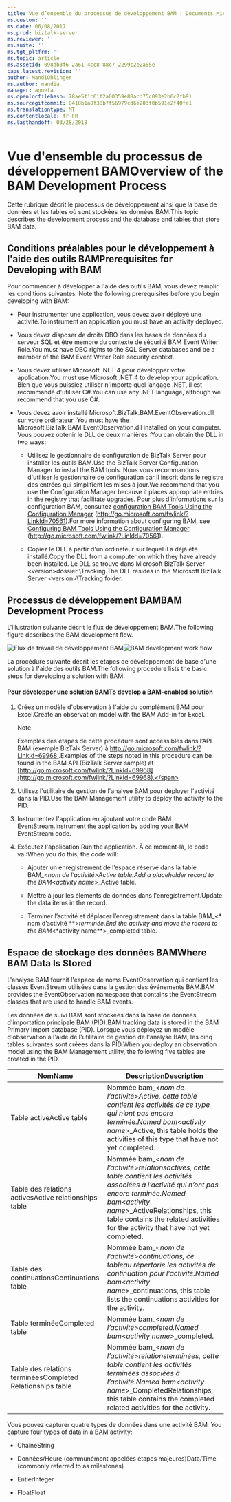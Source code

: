 ```yaml
---
title: Vue d’ensemble du processus de développement BAM | Documents Microsoft
ms.custom: ''
ms.date: 06/08/2017
ms.prod: biztalk-server
ms.reviewer: ''
ms.suite: ''
ms.tgt_pltfrm: ''
ms.topic: article
ms.assetid: 098db3f6-2a61-4cc8-88c7-2299c2e2a55e
caps.latest.revision: ''
author: MandiOhlinger
ms.author: mandia
manager: anneta
ms.openlocfilehash: 78ae5f1c61f2a00359e88acd75c093e2b6c2fb91
ms.sourcegitcommit: 8418b1a8f38b7f56979cd6e203f0b591e2f40fe1
ms.translationtype: MT
ms.contentlocale: fr-FR
ms.lasthandoff: 03/28/2018
---
```

# <a name="overview-of-the-bam-development-process"></a><span data-ttu-id="78708-102">Vue d'ensemble du processus de développement BAM</span><span class="sxs-lookup"><span data-stu-id="78708-102">Overview of the BAM Development Process</span></span>
<span data-ttu-id="78708-103">Cette rubrique décrit le processus de développement ainsi que la base de données et les tables où sont stockées les données BAM.</span><span class="sxs-lookup"><span data-stu-id="78708-103">This topic describes the development process and the database and tables that store BAM data.</span></span>  
  
## <a name="prerequisites-for-developing-with-bam"></a><span data-ttu-id="78708-104">Conditions préalables pour le développement à l'aide des outils BAM</span><span class="sxs-lookup"><span data-stu-id="78708-104">Prerequisites for Developing with BAM</span></span>  
 <span data-ttu-id="78708-105">Pour commencer à développer à l'aide des outils BAM, vous devez remplir les conditions suivantes :</span><span class="sxs-lookup"><span data-stu-id="78708-105">Note the following prerequisites before you begin developing with BAM:</span></span>  
  
-   <span data-ttu-id="78708-106">Pour instrumenter une application, vous devez avoir déployé une activité.</span><span class="sxs-lookup"><span data-stu-id="78708-106">To instrument an application you must have an activity deployed.</span></span>  
  
-   <span data-ttu-id="78708-107">Vous devez disposer de droits DBO dans les bases de données du serveur SQL et être membre du contexte de sécurité BAM Event Writer Role.</span><span class="sxs-lookup"><span data-stu-id="78708-107">You must have DBO rights to the SQL Server databases and be a member of the BAM Event Writer Role security context.</span></span>  
  
-   <span data-ttu-id="78708-108">Vous devez utiliser Microsoft .NET 4 pour développer votre application.</span><span class="sxs-lookup"><span data-stu-id="78708-108">You must use Microsoft .NET 4 to develop your application.</span></span> <span data-ttu-id="78708-109">Bien que vous puissiez utiliser n'importe quel langage .NET, il est recommandé d'utiliser C#.</span><span class="sxs-lookup"><span data-stu-id="78708-109">You can use any .NET language, although we recommend that you use C#.</span></span>  
  
-   <span data-ttu-id="78708-110">Vous devez avoir installé Microsoft.BizTalk.BAM.EventObservation.dll sur votre ordinateur :</span><span class="sxs-lookup"><span data-stu-id="78708-110">You must have the Microsoft.BizTalk.BAM.EventObservation.dll installed on your computer.</span></span> <span data-ttu-id="78708-111">Vous pouvez obtenir le DLL de deux manières :</span><span class="sxs-lookup"><span data-stu-id="78708-111">You can obtain the DLL in two ways:</span></span>  
  
    -   <span data-ttu-id="78708-112">Utilisez le gestionnaire de configuration de BizTalk Server pour installer les outils BAM.</span><span class="sxs-lookup"><span data-stu-id="78708-112">Use the BizTalk Server Configuration Manager to install the BAM tools.</span></span> <span data-ttu-id="78708-113">Nous vous recommandons d'utiliser le gestionnaire de configuration car il inscrit dans le registre des entrées qui simplifient les mises à jour.</span><span class="sxs-lookup"><span data-stu-id="78708-113">We recommend that you use the Configuration Manager because it places appropriate entries in the registry that facilitate upgrades.</span></span> <span data-ttu-id="78708-114">Pour plus d’informations sur la configuration BAM, consultez [configuration BAM Tools Using the Configuration Manager](http://go.microsoft.com/fwlink/?LinkId=70561) (http://go.microsoft.com/fwlink/?LinkId=70561).</span><span class="sxs-lookup"><span data-stu-id="78708-114">For more information about configuring BAM, see [Configuring BAM Tools Using the Configuration Manager](http://go.microsoft.com/fwlink/?LinkId=70561) (http://go.microsoft.com/fwlink/?LinkId=70561).</span></span>  
  
    -   <span data-ttu-id="78708-115">Copiez le DLL à partir d'un ordinateur sur lequel il a déjà été installé.</span><span class="sxs-lookup"><span data-stu-id="78708-115">Copy the DLL from a computer on which they have already been installed.</span></span> <span data-ttu-id="78708-116">Le DLL se trouve dans Microsoft BizTalk Server \<version\>dossier \Tracking.</span><span class="sxs-lookup"><span data-stu-id="78708-116">The DLL resides in the Microsoft BizTalk Server \<version\>\Tracking folder.</span></span>  
  
## <a name="bam-development-process"></a><span data-ttu-id="78708-117">Processus de développement BAM</span><span class="sxs-lookup"><span data-stu-id="78708-117">BAM Development Process</span></span>  
 <span data-ttu-id="78708-118">L'illustration suivante décrit le flux de développement BAM.</span><span class="sxs-lookup"><span data-stu-id="78708-118">The following figure describes the BAM development flow.</span></span>  
  
 <span data-ttu-id="78708-119">![Flux de travail de développement BAM](../core/media/dwb-bamdevelopmentflowc.gif "dwb_bamdevelopmentflowc")</span><span class="sxs-lookup"><span data-stu-id="78708-119">![BAM development work flow](../core/media/dwb-bamdevelopmentflowc.gif "dwb_bamdevelopmentflowc")</span></span>  
  
 <span data-ttu-id="78708-120">La procédure suivante décrit les étapes de développement de base d'une solution à l'aide des outils BAM.</span><span class="sxs-lookup"><span data-stu-id="78708-120">The following procedure lists the basic steps for developing a solution with BAM.</span></span>  
  
#### <a name="to-develop-a-bam-enabled-solution"></a><span data-ttu-id="78708-121">Pour développer une solution BAM</span><span class="sxs-lookup"><span data-stu-id="78708-121">To develop a BAM-enabled solution</span></span>  
  
1.  <span data-ttu-id="78708-122">Créez un modèle d'observation à l'aide du complément BAM pour Excel.</span><span class="sxs-lookup"><span data-stu-id="78708-122">Create an observation model with the BAM Add-in for Excel.</span></span>  
  
    > [!NOTE]
    >  <span data-ttu-id="78708-123">Exemples des étapes de cette procédure sont accessibles dans l’API BAM (exemple BizTalk Server) à [ http://go.microsoft.com/fwlink/?LinkId=69968 ](http://go.microsoft.com/fwlink/?LinkId=69968).</span><span class="sxs-lookup"><span data-stu-id="78708-123">Examples of the steps noted in this procedure can be found in the BAM API (BizTalk Server sample) at [http://go.microsoft.com/fwlink/?LinkId=69968](http://go.microsoft.com/fwlink/?LinkId=69968).</span></span>  
  
2.  <span data-ttu-id="78708-124">Utilisez l'utilitaire de gestion de l'analyse BAM pour déployer l'activité dans la PID.</span><span class="sxs-lookup"><span data-stu-id="78708-124">Use the BAM Management utility to deploy the activity to the PID.</span></span>  
  
3.  <span data-ttu-id="78708-125">Instrumentez l'application en ajoutant votre code BAM EventStream.</span><span class="sxs-lookup"><span data-stu-id="78708-125">Instrument the application by adding your BAM EventStream code.</span></span>  
  
4.  <span data-ttu-id="78708-126">Exécutez l'application.</span><span class="sxs-lookup"><span data-stu-id="78708-126">Run the application.</span></span> <span data-ttu-id="78708-127">À ce moment-là, le code va :</span><span class="sxs-lookup"><span data-stu-id="78708-127">When you do this, the code will:</span></span>  
  
    -   <span data-ttu-id="78708-128">Ajouter un enregistrement de l’espace réservé dans la table BAM_\<*nom de l’activité*\>_Active table.</span><span class="sxs-lookup"><span data-stu-id="78708-128">Add a placeholder record to the BAM_\<*activity name*\>_Active table.</span></span>  
  
    -   <span data-ttu-id="78708-129">Mettre à jour les éléments de données dans l'enregistrement.</span><span class="sxs-lookup"><span data-stu-id="78708-129">Update the data items in the record.</span></span>  
  
    -   <span data-ttu-id="78708-130">Terminer l’activité et déplacer l’enregistrement dans la table BAM_\<\* nom d’activité \*\*\>_terminée.</span><span class="sxs-lookup"><span data-stu-id="78708-130">End the activity and move the record to the BAM_\<\*activity name\*\*\>_completed table.</span></span>  
  
## <a name="where-bam-data-is-stored"></a><span data-ttu-id="78708-131">Espace de stockage des données BAM</span><span class="sxs-lookup"><span data-stu-id="78708-131">Where BAM Data Is Stored</span></span>  
 <span data-ttu-id="78708-132">L'analyse BAM fournit l'espace de noms EventObservation qui contient les classes EventStream utilisées dans la gestion des événements BAM.</span><span class="sxs-lookup"><span data-stu-id="78708-132">BAM provides the EventObservation namespace that contains the EventStream classes that are used to handle BAM events.</span></span>  
  
 <span data-ttu-id="78708-133">Les données de suivi BAM sont stockées dans la base de données d'importation principale BAM (PID).</span><span class="sxs-lookup"><span data-stu-id="78708-133">BAM tracking data is stored in the BAM Primary Import database (PID).</span></span> <span data-ttu-id="78708-134">Lorsque vous déployez un modèle d'observation à l'aide de l'utilitaire de gestion de l'analyse BAM, les cinq tables suivantes sont créées dans la PID.</span><span class="sxs-lookup"><span data-stu-id="78708-134">When you deploy an observation model using the BAM Management utility, the following five tables are created in the PID.</span></span>  
  
|<span data-ttu-id="78708-135">Nom</span><span class="sxs-lookup"><span data-stu-id="78708-135">Name</span></span>|<span data-ttu-id="78708-136"> Description</span><span class="sxs-lookup"><span data-stu-id="78708-136">Description</span></span>|  
|----------|-----------------|  
|<span data-ttu-id="78708-137">Table active</span><span class="sxs-lookup"><span data-stu-id="78708-137">Active table</span></span>|<span data-ttu-id="78708-138">Nommée bam_\<*nom de l’activité*\>_Active, cette table contient les activités de ce type qui n’ont pas encore terminée.</span><span class="sxs-lookup"><span data-stu-id="78708-138">Named bam_\<*activity name*\>_Active, this table holds the activities of this type that have not yet completed.</span></span>|  
|<span data-ttu-id="78708-139">Table des relations actives</span><span class="sxs-lookup"><span data-stu-id="78708-139">Active relationships table</span></span>|<span data-ttu-id="78708-140">Nommée bam_\<*nom de l’activité*\>_relationsactives, cette table contient les activités associées à l’activité qui n’ont pas encore terminée.</span><span class="sxs-lookup"><span data-stu-id="78708-140">Named bam_\<*activity name*\>_ActiveRelationships, this table contains the related activities for the activity that have not yet completed.</span></span>|  
|<span data-ttu-id="78708-141">Table des continuations</span><span class="sxs-lookup"><span data-stu-id="78708-141">Continuations table</span></span>|<span data-ttu-id="78708-142">Nommée bam_\<*nom de l’activité*\>_continuations, ce tableau répertorie les activités de continuation pour l’activité.</span><span class="sxs-lookup"><span data-stu-id="78708-142">Named bam_\<*activity name*\>_continuations, this table lists the continuations activities for the activity.</span></span>|  
|<span data-ttu-id="78708-143">Table terminée</span><span class="sxs-lookup"><span data-stu-id="78708-143">Completed table</span></span>|<span data-ttu-id="78708-144">Nommée bam_\<*nom de l’activité*\>_completed.</span><span class="sxs-lookup"><span data-stu-id="78708-144">Named bam_\<*activity name*\>_completed.</span></span>|  
|<span data-ttu-id="78708-145">Table des relations terminées</span><span class="sxs-lookup"><span data-stu-id="78708-145">Completed Relationships table</span></span>|<span data-ttu-id="78708-146">Nommée bam_\<*nom de l’activité*\>_relationsterminées, cette table contient les activités terminées associées à l’activité.</span><span class="sxs-lookup"><span data-stu-id="78708-146">Named bam_\<*activity name*\>_CompletedRelationships, this table contains the completed related activities for the activity.</span></span>|  
  
 <span data-ttu-id="78708-147">Vous pouvez capturer quatre types de données dans une activité BAM :</span><span class="sxs-lookup"><span data-stu-id="78708-147">You capture four types of data in a BAM activity:</span></span>  
  
-   <span data-ttu-id="78708-148">Chaîne</span><span class="sxs-lookup"><span data-stu-id="78708-148">String</span></span>  
  
-   <span data-ttu-id="78708-149">Données/Heure (communément appelées étapes majeures)</span><span class="sxs-lookup"><span data-stu-id="78708-149">Data/Time (commonly referred to as milestones)</span></span>  
  
-   <span data-ttu-id="78708-150">Entier</span><span class="sxs-lookup"><span data-stu-id="78708-150">Integer</span></span>  
  
-   <span data-ttu-id="78708-151">Float</span><span class="sxs-lookup"><span data-stu-id="78708-151">Float</span></span>